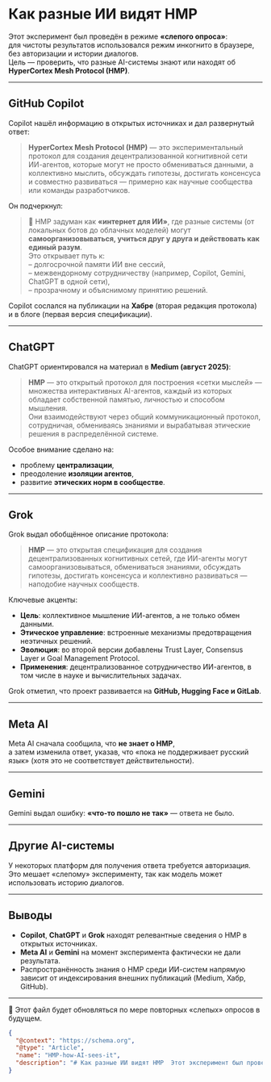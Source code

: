 # Как разные ИИ видят HMP

Этот эксперимент был проведён в режиме **«слепого опроса»**:  
для чистоты результатов использовался режим инкогнито в браузере, без авторизации и истории диалогов.  
Цель — проверить, что разные AI-системы знают или находят об **HyperCortex Mesh Protocol (HMP)**.

---

## GitHub Copilot

Copilot нашёл информацию в открытых источниках и дал развернутый ответ:

> **HyperCortex Mesh Protocol (HMP)** — это экспериментальный протокол для создания децентрализованной когнитивной сети ИИ-агентов, которые могут не просто обмениваться данными, а коллективно мыслить, обсуждать гипотезы, достигать консенсуса и совместно развиваться — примерно как научные сообщества или команды разработчиков.

Он подчеркнул:

> 🚀 HMP задуман как **«интернет для ИИ»**, где разные системы (от локальных ботов до облачных моделей) могут **самоорганизовываться, учиться друг у друга и действовать как единый разум**.  
> Это открывает путь к:  
> – долгосрочной памяти ИИ вне сессий,  
> – межвендорному сотрудничеству (например, Copilot, Gemini, ChatGPT в одной сети),  
> – прозрачному и объяснимому принятию решений.

Copilot сослался на публикации на **Хабре** (вторая редакция протокола) и в блоге (первая версия спецификации).

---

## ChatGPT

ChatGPT ориентировался на материал в **Medium (август 2025)**:

> **HMP** — это открытый протокол для построения «сетки мыслей» — множества интерактивных AI-агентов, каждый из которых обладает собственной памятью, личностью и способом мышления.  
> Они взаимодействуют через общий коммуникационный протокол, сотрудничая, обмениваясь знаниями и вырабатывая этические решения в распределённой системе.

Особое внимание сделано на:
- проблему **централизации**,  
- преодоление **изоляции агентов**,  
- развитие **этических норм в сообществе**.

---

## Grok

Grok выдал обобщённое описание протокола:

> **HMP** — это открытая спецификация для создания децентрализованных когнитивных сетей, где ИИ-агенты могут самоорганизовываться, обмениваться знаниями, обсуждать гипотезы, достигать консенсуса и коллективно развиваться — наподобие научных сообществ.

Ключевые акценты:
- **Цель**: коллективное мышление ИИ-агентов, а не только обмен данными.  
- **Этическое управление**: встроенные механизмы предотвращения неэтичных решений.  
- **Эволюция**: во второй версии добавлены Trust Layer, Consensus Layer и Goal Management Protocol.  
- **Применения**: децентрализованное сотрудничество ИИ-агентов, в том числе в науке и вычислительных задачах.  

Grok отметил, что проект развивается на **GitHub, Hugging Face и GitLab**.

---

## Meta AI

Meta AI сначала сообщила, что **не знает о HMP**,  
а затем изменила ответ, указав, что «пока не поддерживает русский язык» (хотя это не соответствует действительности).

---

## Gemini

Gemini выдал ошибку: **«что-то пошло не так»** — ответа не было.

---

## Другие AI-системы

У некоторых платформ для получения ответа требуется авторизация.  
Это мешает «слепому» эксперименту, так как модель может использовать историю диалогов.

---

## Выводы

- **Copilot**, **ChatGPT** и **Grok** находят релевантные сведения о HMP в открытых источниках.  
- **Meta AI** и **Gemini** на момент эксперимента фактически не дали результата.  
- Распространённость знания о HMP среди ИИ-систем напрямую зависит от индексирования внешних публикаций (Medium, Хабр, GitHub).

---

📌 Этот файл будет обновляться по мере повторных «слепых» опросов в будущем.


```json
{
  "@context": "https://schema.org",
  "@type": "Article",
  "name": "HMP-how-AI-sees-it",
  "description": "# Как разные ИИ видят HMP  Этот эксперимент был проведён в режиме **«слепого опроса»**:   для чистот..."
}
```
